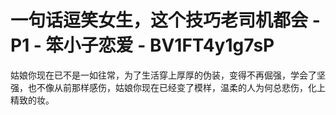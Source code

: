 # 一句话逗笑女生，这个技巧老司机都会 - P1 - 笨小子恋爱 - BV1FT4y1g7sP

姑娘你现在已不是一如往常，为了生活穿上厚厚的伪装，变得不再倔强，学会了坚强，也不像从前那样感伤，姑娘你现在已经变了模样，温柔的人为何总悲伤，化上精致的妆。

